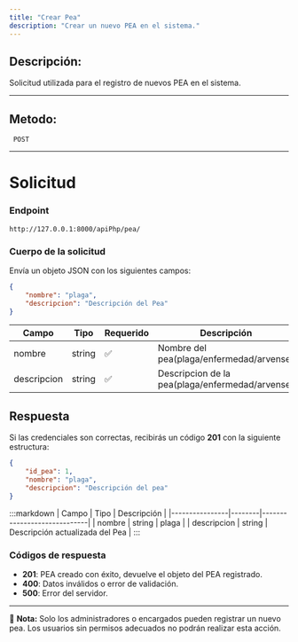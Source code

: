 ```yaml
---
title: "Crear Pea"
description: "Crear un nuevo PEA en el sistema."
---
```


## Descripción:

Solicitud utilizada para el registro de nuevos PEA en el sistema.

---

## Metodo:
```
 POST
```
---


# **Solicitud**

### **Endpoint**
```
http://127.0.0.1:8000/apiPhp/pea/
```
### **Cuerpo de la solicitud**
Envía un objeto JSON con los siguientes campos:

```json
{
    "nombre": "plaga",
    "descripcion": "Descripción del Pea"
}
```

| Campo          | Tipo   | Requerido | Descripción                 |
|----------------|--------|-----------|-----------------------------|
| nombre         | string | ✅       | Nombre del pea(plaga/enfermedad/arvense)  |
| descripcion    | string | ✅       | Descripcion de la pea(plaga/enfermedad/arvense)|

## **Respuesta**

Si las credenciales son correctas, recibirás un código **201** con la siguiente estructura:

```json
{
    "id_pea": 1,
    "nombre": "plaga",
    "descripcion": "Descripción del pea"
}
```

:::markdown
| Campo           | Tipo   | Descripción                |
|----------------|--------|-----------------------------|
| nombre         | string | plaga               |
| descripcion    | string | Descripción actualizada del Pea |
:::


### **Códigos de respuesta**
- **201**:   PEA creado con éxito, devuelve el objeto del PEA registrado.
- **400**: Datos inválidos o error de validación.
- **500**: Error del servidor.

---

📄 **Nota:** Solo los administradores o encargados pueden registrar un nuevo pea. Los usuarios sin permisos adecuados no podrán realizar esta acción.




